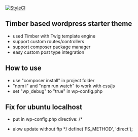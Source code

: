 [![StyleCI](https://styleci.io/repos/79059090/shield?branch=master)](https://styleci.io/repos/79059090)
## Timber based wordpress starter theme

- used Timber with Twig template engine
- support custom routes/controllers
- support composer package manager
- easy custom post type integration

## How to use

- use "composer install" in project folder
- "npm i" and "npm run watch" to work with css/js
- set "wp_debug" to "true" in wp-config.php

## Fix for ubuntu localhost

- put in wp-config.php directive:
/*
 * alow update without ftp
 */
define('FS_METHOD', 'direct');
